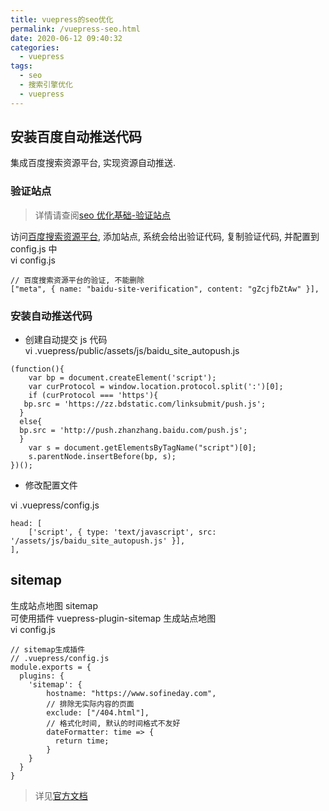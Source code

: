 ```yaml
---
title: vuepress的seo优化
permalink: /vuepress-seo.html
date: 2020-06-12 09:40:32
categories:
  - vuepress
tags:
  - seo
  - 搜索引擎优化
  - vuepress
---
```


## 安装百度自动推送代码

集成百度搜索资源平台, 实现资源自动推送.

### 验证站点

> 详情请查阅[seo 优化基础-验证站点](/seo.html#验证站点)

访问[百度搜索资源平台](https://ziyuan.baidu.com), 添加站点, 系统会给出验证代码, 复制验证代码, 并配置到 config.js 中  
vi config.js

```
// 百度搜索资源平台的验证, 不能删除
["meta", { name: "baidu-site-verification", content: "gZcjfbZtAw" }],
```

### 安装自动推送代码

- 创建自动提交 js 代码  
  vi .vuepress/public/assets/js/baidu_site_autopush.js

```
(function(){
    var bp = document.createElement('script');
    var curProtocol = window.location.protocol.split(':')[0];
    if (curProtocol === 'https'){
   bp.src = 'https://zz.bdstatic.com/linksubmit/push.js';
  }
  else{
  bp.src = 'http://push.zhanzhang.baidu.com/push.js';
  }
    var s = document.getElementsByTagName("script")[0];
    s.parentNode.insertBefore(bp, s);
})();

```

- 修改配置文件

vi .vuepress/config.js

```
head: [
    ['script', { type: 'text/javascript', src: '/assets/js/baidu_site_autopush.js' }],
],
```

## sitemap

生成站点地图 sitemap  
可使用插件 vuepress-plugin-sitemap 生成站点地图  
vi config.js

```
// sitemap生成插件
// .vuepress/config.js
module.exports = {
  plugins: {
    'sitemap': {
        hostname: "https://www.sofineday.com",
        // 排除无实际内容的页面
        exclude: ["/404.html"],
        // 格式化时间, 默认的时间格式不友好
        dateFormatter: time => {
          return time;
        }
    }
  }
}
```

> 详见[官方文档](https://github.com/ekoeryanto/vuepress-plugin-sitemap)
